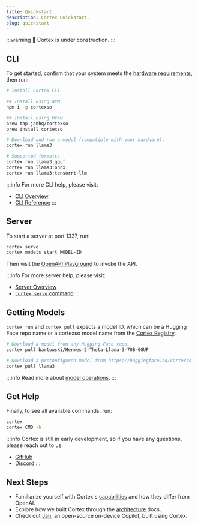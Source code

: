 ```yaml
---
title: Quickstart
description: Cortex Quickstart.
slug: quickstart
---
```


:::warning
🚧 Cortex is under construction.
:::

## CLI

To get started, confirm that your system meets the [hardware requirements](/docs/requirements), then run:

```bash
# Install Cortex CLI

## Install using NPM
npm i -g cortexso

## Install using Brew
brew tap janhq/cortexso
brew install cortexso

# Download and run a model (compatible with your hardware):
cortex run llama3

# Supported formats:
cortex run llama3:gguf
cortex run llama3:onnx
cortex run llama3:tensorrt-llm
```

:::info
For more CLI help, please visit:

- [CLI Overview](/docs/command-line)
- [CLI Reference](/docs/cli)
  :::

## Server

To start a server at port 1337, run:

```bash
cortex serve
cortex models start MODEL-ID
```

Then visit the [OpenAPI Playground](http://localhost:1337/api) to invoke the API.

:::info
For more server help, please visit:

- [Server Overview](/docs/server)
- [`cortex serve` command](/docs/cli/serve)
  :::

## Getting Models

`cortex run` and `cortex pull` expects a model ID, which can be a Hugging Face repo name or a cortexso model name from the [Cortex Registry](https://huggingface.co/cortexso).

```bash
# Download a model from any Hugging Face repo
cortex pull bartowski/Hermes-2-Theta-Llama-3-70B-GGUF

# Download a preconfigured model from https://huggingface.co/cortexso
cortex pull llama3
```

:::info
Read more about [model operations](./model-operations).
:::

## Get Help

Finally, to see all available commands, run:

```bash
cortex
cortex CMD -h
```

:::info
Cortex is still in early development, so if you have any questions, please reach out to us:

- [GitHub](https://github.com/janhq/cortex)
- [Discord](https://discord.gg/YFKKeuVu)
  :::

## Next Steps

- Familiarize yourself with Cortex's [capabilities](./chat-completions.mdx) and how they differ from OpenAI.
- Explore how we built Cortex through the [architecture](/docs/architecture) docs.
- Check out [Jan](https://jan.ai/), an open-source on-device Copilot, built using Cortex.

